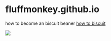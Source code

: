 # fluffmonkey.github.io

how to become an biscuit beaner
[how to biscuit](https://fluffmonkey.github.io/howtobiscuit.html)

![](https://steamuserimages-a.akamaihd.net/ugc/2301965672787732655/0BF90DCD5252316F884D451C8D3128711B9A676A/?imw=637&imh=358&ima=fit&impolicy=Letterbox&imcolor=%23000000&letterbox=true)

